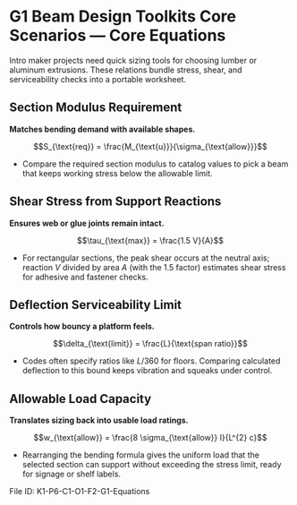 # G1 Beam Design Toolkits Core Scenarios — Core Equations

Intro maker projects need quick sizing tools for choosing lumber or aluminum extrusions. These relations bundle stress, shear, and serviceability checks into a portable worksheet.

## Section Modulus Requirement
**Matches bending demand with available shapes.**

$$S_{\text{req}} = \frac{M_{\text{u}}}{\sigma_{\text{allow}}}$$

- Compare the required section modulus to catalog values to pick a beam that keeps working stress below the allowable limit.

## Shear Stress from Support Reactions
**Ensures web or glue joints remain intact.**

$$\tau_{\text{max}} = \frac{1.5 V}{A}$$

- For rectangular sections, the peak shear occurs at the neutral axis; reaction $V$ divided by area $A$ (with the 1.5 factor) estimates shear stress for adhesive and fastener checks.

## Deflection Serviceability Limit
**Controls how bouncy a platform feels.**

$$\delta_{\text{limit}} = \frac{L}{\text{span ratio}}$$

- Codes often specify ratios like $L/360$ for floors. Comparing calculated deflection to this bound keeps vibration and squeaks under control.

## Allowable Load Capacity
**Translates sizing back into usable load ratings.**

$$w_{\text{allow}} = \frac{8 \sigma_{\text{allow}} I}{L^{2} c}$$

- Rearranging the bending formula gives the uniform load that the selected section can support without exceeding the stress limit, ready for signage or shelf labels.

File ID: K1-P6-C1-O1-F2-G1-Equations
